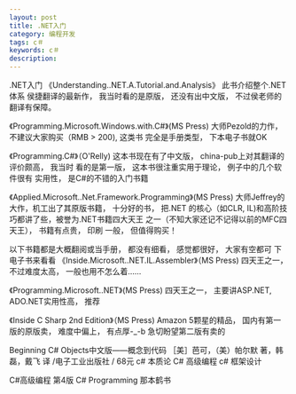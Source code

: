 ```yaml
---
layout: post
title: .NET入门
category: 编程开发
tags: c＃
keywords: c＃
description: 
---
```


.NET入门
《Understanding..NET.A.Tutorial.and.Analysis》
此书介绍整个.NET体系
侯捷翻译的最新作， 我当时看的是原版， 还没有出中文版， 
不过侯老师的翻译有保障。
 
《Programming.Microsoft.Windows.with.C#》(MS Press)
大师Pezold的力作， 不建议大家购买（RMB > 200), 这类书
完全是手册类型， 下本电子书就OK
 
《Programming.C#》（O'Relly)
这本书现在有了中文版， china-pub上对其翻译的评价颇高， 我当时
看的是第一版， 这本书很注重实用于理论， 例子中的几个软件很有
实用性， 是C#的不错的入门书籍
 
《Applied.Microsoft..Net.Framework.Programming》(MS Press)
大师Jeffrey的大作，机工出了其原版书籍， 十分好的书， 把.NET
的核心（如CLR, IL)和高阶技巧都讲了些，被誉为.NET书籍四大天王
之一（不知大家还记不记得以前的MFC四天王）， 书籍有点贵， 印刷
一般， 但值得购买！
 
以下书籍都是大概翻阅或当手册， 都没有细看， 感觉都很好， 大家有空都可
下电子书来看看
《Inside.Microsoft..NET.IL.Assembler》（MS Press)
四天王之一， 不过难度太高， 一般也用不怎么着……
 
《Programming.Microsoft..NET》(MS Press)
四天王之一， 主要讲ASP.NET, ADO.NET实用性高， 推荐
 
《Inside C Sharp 2nd Edition》（MS Press)
Amazon 5颗星的精品， 国内有第一版的原版卖， 难度中偏上， 有点厚-_-b
急切盼望第二版有卖的
 
 
Beginning C# Objects中文版——概念到代码 
［美］芭可，（美）帕尔默 著，韩磊，戴飞 译 /电子工业出版社 / 68元 
c# 本质论
C# 高级编程
c# 框架设计
 
C#高级编程 第4版
C# Programming 那本鹤书






